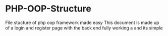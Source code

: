 # PHP-OOP-Structure
File stucture of php oop framework made easy
This document is made up of a login and register page with the back end fully working a and its simple
